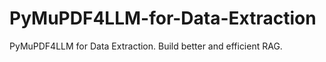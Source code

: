 # PyMuPDF4LLM-for-Data-Extraction

PyMuPDF4LLM for Data Extraction. Build better and efficient RAG.
